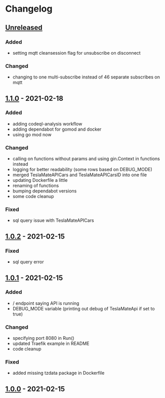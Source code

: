 # Changelog

## [Unreleased]

### Added
- setting mqtt cleansession flag for unsubscribe on disconnect

### Changed
- changing to one multi-subscribe instead of 46 separate subscribes on mqtt

## [1.1.0] - 2021-02-18

### Added
- adding codeql-analysis workflow
- adding dependabot for gomod and docker
- using go mod now

### Changed
- calling on functions without params and using gin.Context in functions instead
- logging for better readability (some rows based on DEBUG_MODE)
- merged TeslaMateAPICars and TeslaMateAPICarsID into one file
- updating Dockerfile a little
- renaming of functions
- bumping dependabot versions
- some code cleanup

### Fixed
- sql query issue with TeslaMateAPICars

## [1.0.2] - 2021-02-15

### Fixed
- sql query error

## [1.0.1] - 2021-02-15

### Added
- / endpoint saying API is running
- DEBUG_MODE variable (printing out debug of TeslaMateApi if set to true)

### Changed
- specifying port 8080 in Run()
- updated Traefik example in README
- code cleanup

### Fixed
- added missing tzdata package in Dockerfile

## [1.0.0] - 2021-02-15

[Unreleased]: https://github.com/tobiasehlert/teslamateapi/compare/v1.1.0...HEAD
[1.1.0]: https://github.com/tobiasehlert/teslamateapi/compare/v1.0.2...v1.1.0
[1.0.2]: https://github.com/tobiasehlert/teslamateapi/compare/v1.0.1...v1.0.2
[1.0.1]: https://github.com/tobiasehlert/teslamateapi/compare/v1.0.0...v1.0.1
[1.0.0]: https://github.com/tobiasehlert/teslamateapi/releases/tag/v1.0.0
